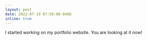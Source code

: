 ```yaml
---
layout: post
date: 2022-07-19 07:59:00-0400
inline: true
---
```


I started working on my portfolio website. You are looking at it now!

